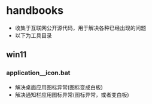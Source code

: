 # handbooks
- 收集于互联网公开源代码，用于解决各种已经出现的问题
- 以下为工具目录
## win11
### application＿icon.bat
+ 解决桌面应用图标异常(图标变成白板)
+ 解决通知栏应用图标异常(图标异常，或者变白板)
